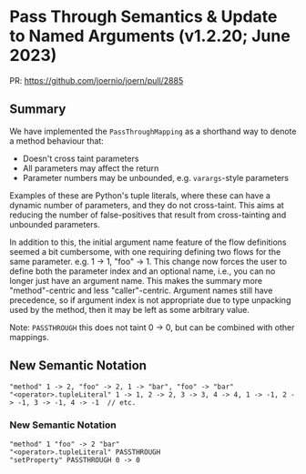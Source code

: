 # Pass Through Semantics & Update to Named Arguments (v1.2.20; June 2023)

PR: https://github.com/joernio/joern/pull/2885

## Summary

We have implemented the `PassThroughMapping` as a shorthand way to denote a method behaviour that:

* Doesn't cross taint parameters
* All parameters may affect the return
* Parameter numbers may be unbounded, e.g. `varargs`-style parameters

Examples of these are Python's tuple literals, where these can have a dynamic number of parameters, and they do not
cross-taint. This aims at reducing the number of false-positives that result from cross-tainting and unbounded
parameters.

In addition to this, the initial argument name feature of the flow definitions seemed a bit cumbersome, with one
requiring defining two flows for the same parameter. e.g. 1 -> 1, "foo" -> 1. This change now forces the user to define
both the parameter index and an optional name, i.e., you can no longer just have an argument name. This makes the 
summary more "method"-centric and less "caller"-centric. Argument names still have precedence, so if argument index is 
not appropriate due to type unpacking used by the method, then it may be left as some arbitrary value.

Note: `PASSTHROUGH` this does not taint 0 -> 0, but can be combined with other mappings.

## New Semantic Notation

```
"method" 1 -> 2, "foo" -> 2, 1 -> "bar", "foo" -> "bar"
"<operator>.tupleLiteral" 1 -> 1, 2 -> 2, 3 -> 3, 4 -> 4, 1 -> -1, 2 -> -1, 3 -> -1, 4 -> -1  // etc.
```

### New Semantic Notation

```
"method" 1 "foo" -> 2 "bar"
"<operator>.tupleLiteral" PASSTHROUGH
"setProperty" PASSTHROUGH 0 -> 0
```